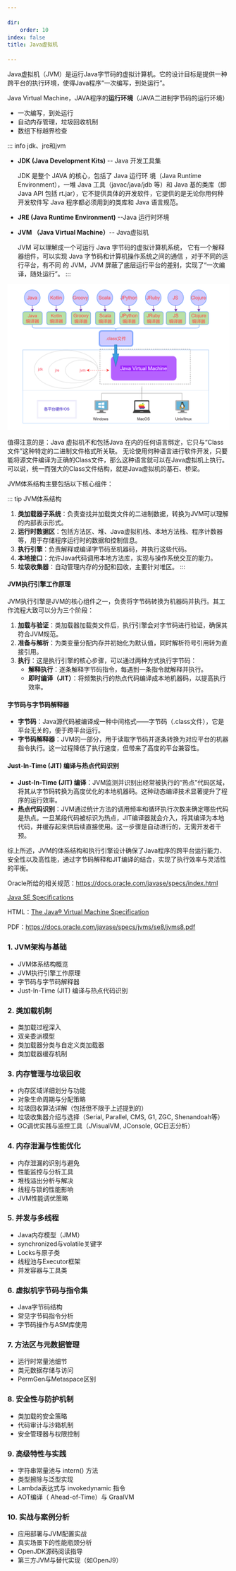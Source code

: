 ```yaml
--- 

dir:
    order: 10
index: false
title: Java虚拟机

---
```




Java虚拟机（JVM）是运行Java字节码的虚拟计算机。它的设计目标是提供一种跨平台的执行环境，使得Java程序“一次编写，到处运行”。

Java Virtual Machine，JAVA程序的**运行环境**（JAVA二进制字节码的运行环境）

- 一次编写，到处运行
- 自动内存管理，垃圾回收机制
- 数组下标越界检查

::: info jdk、jre和jvm

- **JDK (Java Development Kits)** -- Java 开发工具集
  
  JDK 是整个 JAVA 的核心，包括了 Java 运行环 境（Java Runtime Environment），一堆 Java 工具（javac/java/jdb 等）和 Java 基的类库（即 Java API 包括 rt.jar），它不提供具体的开发软件，它提供的是无论你用何种开发软件写 Java 程序都必须用到的类库和 Java 语言规范。

- **JRE (Java Runtime Environment)** --Java 运行时环境

- **JVM （Java Virtual Machine）**-- Java虚拟机
  
  JVM 可以理解成一个可运行 Java 字节码的虚拟计算机系统， 它有一个解释器组件，可以实现 Java 字节码和计算机操作系统之间的通信 ，对于不同的运行平台，有不同 的 JVM，JVM 屏蔽了底层运行平台的差别，实现了“一次编译，随处运行”。
:::

![JVM](vx_images/image-20220215135414096.png)

值得注意的是：Java 虚拟机不和包括Java 在内的任何语言绑定，它只与“Class 文件”这种特定的二进制文件格式所关联。
无论使用何种语言进行软件开发，只要能将源文件编译为正确的Class文件，那么这种语言就可以在Java虚拟机上执行。可以说，统一而强大的Class文件结构，就是Java虚拟机的基石、桥梁。


JVM体系结构主要包括以下核心组件：

::: tip JVM体系结构
1. **类加载器子系统**：负责查找并加载类文件的二进制数据，转换为JVM可以理解的内部表示形式。
2. **运行时数据区**：包括方法区、堆、Java虚拟机栈、本地方法栈、程序计数器等，用于存储程序运行时的数据和控制信息。
3. **执行引擎**：负责解释或编译字节码至机器码，并执行这些代码。
4. **本地接口**：允许Java代码调用本地方法库，实现与操作系统交互的能力。
5. **垃圾收集器**：自动管理内存的分配和回收，主要针对堆区。
:::


#### JVM执行引擎工作原理
JVM执行引擎是JVM的核心组件之一，负责将字节码转换为机器码并执行。其工作流程大致可以分为三个阶段：

1. **加载与验证**：类加载器加载类文件后，执行引擎会对字节码进行验证，确保其符合JVM规范。
2. **准备与解析**：为类变量分配内存并初始化为默认值，同时解析符号引用转为直接引用。
3. **执行**：这是执行引擎的核心步骤，可以通过两种方式执行字节码：
   - **解释执行**：逐条解释字节码指令，每遇到一条指令就解释并执行。
   - **即时编译（JIT）**：将频繁执行的热点代码编译成本地机器码，以提高执行效率。

#### 字节码与字节码解释器
- **字节码**：Java源代码被编译成一种中间格式——字节码（.class文件），它是平台无关的，便于跨平台运行。
- **字节码解释器**：JVM的一部分，用于读取字节码并逐条转换为对应平台的机器指令执行。这一过程降低了执行速度，但带来了高度的平台兼容性。

#### Just-In-Time (JIT) 编译与热点代码识别
- **Just-In-Time (JIT) 编译**：JVM监测并识别出经常被执行的“热点”代码区域，将其从字节码转换为高度优化的本地机器码。这种动态编译技术显著提升了程序的运行效率。
- **热点代码识别**：JVM通过统计方法的调用频率和循环执行次数来确定哪些代码是热点。一旦某段代码被标识为热点，JIT编译器就会介入，将其编译为本地代码，并缓存起来供后续直接使用。这一步骤是自动进行的，无需开发者干预。

综上所述，JVM的体系结构和执行引擎设计确保了Java程序的跨平台运行能力、安全性以及高性能，通过字节码解释和JIT编译的结合，实现了执行效率与灵活性的平衡。




Oracle所给的相关规范：https://docs.oracle.com/javase/specs/index.html

[Java SE Specifications](https://docs.oracle.com/javase/specs/)

HTML：[The Java&reg; Virtual Machine Specification](https://docs.oracle.com/javase/specs/jvms/se8/html/index.html)

PDF：https://docs.oracle.com/javase/specs/jvms/se8/jvms8.pdf




### 1. JVM架构与基础
- JVM体系结构概览
- JVM执行引擎工作原理
- 字节码与字节码解释器
- Just-In-Time (JIT) 编译与热点代码识别

### 2. 类加载机制
- 类加载过程深入
- 双亲委派模型
- 类加载器分类与自定义类加载器
- 类加载器缓存机制

### 3. 内存管理与垃圾回收
- 内存区域详细划分与功能
- 对象生命周期与分配策略
- 垃圾回收算法详解（包括但不限于上述提到的）
- 垃圾收集器介绍与选择（Serial, Parallel, CMS, G1, ZGC, Shenandoah等）
- GC调优实践与监控工具（JVisualVM, JConsole, GC日志分析）

### 4. 内存泄漏与性能优化
- 内存泄漏的识别与避免
- 性能监控与分析工具
- 堆栈溢出分析与解决
- 线程与锁的性能影响
- JVM性能调优策略

### 5. 并发与多线程
- Java内存模型（JMM）
- synchronized与volatile关键字
- Locks与原子类
- 线程池与Executor框架
- 并发容器与工具类

### 6. 虚拟机字节码与指令集
- Java字节码结构
- 常见字节码指令分析
- 字节码操作与ASM库使用

### 7. 方法区与元数据管理
- 运行时常量池细节
- 类元数据存储与访问
- PermGen与Metaspace区别

### 8. 安全性与防护机制
- 类加载的安全策略
- 代码审计与沙箱机制
- 安全管理器与权限控制

### 9. 高级特性与实践
- 字符串常量池与 intern() 方法
- 类型擦除与泛型实现
- Lambda表达式与 invokedynamic 指令
- AOT编译（ Ahead-of-Time）与 GraalVM

### 10. 实战与案例分析
- 应用部署与JVM配置实战
- 真实场景下的性能瓶颈分析
- OpenJDK源码阅读指导
- 第三方JVM与替代实现（如OpenJ9）

